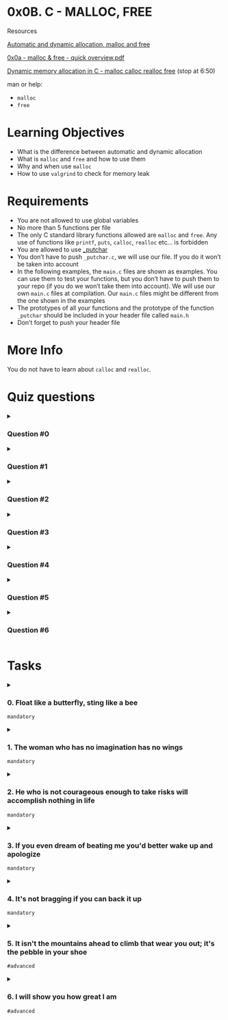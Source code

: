 # **0x0B. C - MALLOC, FREE**

Resources

[Automatic and dynamic allocation, malloc and free](https://intranet.alxswe.com/concepts/62)

[0x0a - malloc & free - quick overview.pdf](https://s3.amazonaws.com/alx-intranet.hbtn.io/uploads/misc/2021/1/a094c90e7f466bbeaa49cb24c8f04e7f27aaad41.pdf?X-Amz-Algorithm=AWS4-HMAC-SHA256&X-Amz-Credential=AKIARDDGGGOUSBVO6H7D%2F20230613%2Fus-east-1%2Fs3%2Faws4_request&X-Amz-Date=20230613T165452Z&X-Amz-Expires=86400&X-Amz-SignedHeaders=host&X-Amz-Signature=0525328380fd889c8d408ec53fb8a9401e21c81fbc14269b06f2fcbf165cfcc8)

[Dynamic memory allocation in C - malloc calloc realloc free](https://www.youtube.com/watch?v=xDVC3wKjS64) (stop at 6:50)

man or help:
- `malloc`
- `free`

# Learning Objectives
- What is the difference between automatic and dynamic allocation
- What is `malloc` and `free` and how to use them
- Why and when use `malloc`
- How to use `valgrind` to check for memory leak

# Requirements
- You are not allowed to use global variables
- No more than 5 functions per file
- The only C standard library functions allowed are ``malloc`` and ``free``. Any use of functions like `printf`, `puts`, `calloc`, `realloc` etc… is forbidden
- You are allowed to use [_putchar](https://github.com/alx-tools/_putchar.c/blob/master/_putchar.c)
- You don’t have to push `_putchar.c`, we will use our file. If you do it won’t be taken into account
- In the following examples, the `main.c` files are shown as examples. You can use them to test your functions, but you don’t have to push them to your repo (if you do we won’t take them into account). We will use our own `main.c` files at compilation. Our `main.c` files might be different from the one shown in the examples
- The prototypes of all your functions and the prototype of the function `_putchar` should be included in your header file called `main.h`
- Don’t forget to push your header file

# More Info
You do not have to learn about `calloc` and `realloc`.

# Quiz questions
<details>
<summary>

### Question #0
</summary>

How many bytes will this statement allocate?

`malloc(10)`
- [ ] 4
- [ ] 40
- [x] 10
- [ ] 2
</details>

<details>
<summary>

### Question #1
</summary>

How many bytes will this statement allocate?

`malloc(sizeof(int) * 10)`
- [ ] 10
- [ ] 32
- [x] 40
</details>

<details>
<summary>

### Question #2
</summary>

How many bytes will this statement allocate?

`malloc(sizeof(int) * 4)`
- [x] 16
- [ ] 32
- [ ] 8
- [ ] 4
</details>

<details>
<summary>

### Question #3
</summary>

How many bytes will this statement allocate?

`malloc(sizeof(unsigned int) * 2)`
- [x] 8
- [ ] 4
- [ ] 2
</details>

<details>
<summary>

### Question #4
</summary>

How many bytes will this statement allocate?

`malloc((sizeof(char) * 10) + 1)`
- [ ] 20
- [x] 11
- [ ] 21
- [ ] 10
- [ ] 1
</details>

<details>
<summary>

### Question #5
</summary>

How many bytes will this statement allocate?

`malloc(sizeof(char) * 10)`
- [ ] 40
- [ ] 20
- [x] 10
</details>

<details>
<summary>

### Question #6
</summary>

What is Valgrind?
- [ ] It’s a new step when I compile with `gcc`
- [ ] It’s a program to test a C program in a specific environment
- [x] It’s a program to validate memory allocation
- [ ] A container service
</details>

# Tasks

<details>
<summary>

### 0. Float like a butterfly, sting like a bee
`mandatory`
</summary>

Write a function that creates an array of chars, and initializes it with a specific char.
- Prototype: `char *create_array(unsigned int size, char c);`
- Returns `NULL` if size = `0`
- Returns a pointer to the array, or `NULL` if it fails
```
julien@ubuntu:~/0x0a. malloc, free$ cat 0-main.c 
#include "main.h"
#include <stdio.h>
#include <stdlib.h>

/**
 * simple_print_buffer - prints buffer in hexa
 * @buffer: the address of memory to print
 * @size: the size of the memory to print
 *
 * Return: Nothing.
 */
void simple_print_buffer(char *buffer, unsigned int size)
{
    unsigned int i;

    i = 0;
    while (i < size)
    {
        if (i % 10)
        {
            printf(" ");
        }
        if (!(i % 10) && i)
        {
            printf("\n");
        }
        printf("0x%02x", buffer[i]);
        i++;
    }
    printf("\n");
}

/**
 * main - check the code for ALX School students.
 *
 * Return: Always 0.
 */
int main(void)
{
    char *buffer;

    buffer = create_array(98, 'H');
    if  (buffer == NULL)
    {
        printf("failed to allocate memory\n");
        return (1);
    }
    simple_print_buffer(buffer, 98);
    free(buffer);
    return (0);
}
julien@ubuntu:~/0x0a. malloc, free$ gcc -Wall -pedantic -Werror -Wextra -std=gnu89 0-main.c 0-create_array.c -o a
julien@ubuntu:~/0x0a. malloc, free$ ./a 
0x48 0x48 0x48 0x48 0x48 0x48 0x48 0x48 0x48 0x48
0x48 0x48 0x48 0x48 0x48 0x48 0x48 0x48 0x48 0x48
0x48 0x48 0x48 0x48 0x48 0x48 0x48 0x48 0x48 0x48
0x48 0x48 0x48 0x48 0x48 0x48 0x48 0x48 0x48 0x48
0x48 0x48 0x48 0x48 0x48 0x48 0x48 0x48 0x48 0x48
0x48 0x48 0x48 0x48 0x48 0x48 0x48 0x48 0x48 0x48
0x48 0x48 0x48 0x48 0x48 0x48 0x48 0x48 0x48 0x48
0x48 0x48 0x48 0x48 0x48 0x48 0x48 0x48 0x48 0x48
0x48 0x48 0x48 0x48 0x48 0x48 0x48 0x48 0x48 0x48
0x48 0x48 0x48 0x48 0x48 0x48 0x48 0x48
julien@ubuntu:~/0x0a. malloc, free$ 
```
Repo:
- GitHub repository: alx-low_level_programming
- Directory: 0x0B-malloc_free
- File: [0-create_array.c]()
</details>

<details>
<summary>

### 1. The woman who has no imagination has no wings
`mandatory`
</summary>

Write a function that returns a pointer to a newly allocated space in memory, which contains a copy of the string given as a parameter.
- Prototype: `char *_strdup(char *str);`
- The `_strdup()` function returns a pointer to a new string which is a duplicate of the string `str`. Memory for the new string is obtained with `malloc`, and can be freed with `free`.
- Returns `NULL` if str = NULL
- On success, the `_strdup` function returns a pointer to the duplicated string. It returns `NULL` if insufficient memory was available

FYI: The standard library provides a similar function: `strdup`. Run `man strdup` to learn more.
```
julien@ubuntu:~/0x0a. malloc, free$ cat 1-main.c
#include "main.h"
#include <stdio.h>
#include <stdlib.h>

/**
 * main - check the code for ALX School students.
 *
 * Return: Always 0.
 */
int main(void)
{
    char *s;

    s = _strdup("ALX SE");
    if (s == NULL)
    {
        printf("failed to allocate memory\n");
        return (1);
    }
    printf("%s\n", s);
    free(s);
    return (0);
}
julien@ubuntu:~/0x0a. malloc, free$ gcc -Wall -pedantic -Werror -Wextra -std=gnu89 1-main.c 1-strdup.c -o s
julien@ubuntu:~/0x0a. malloc, free$ ./s 
ALX SE
julien@ubuntu:~/0x0a. malloc, free$ 
```
Repo:
- GitHub repository: alx-low_level_programming
- Directory: 0x0B-malloc_free
- File: [1-strdup.c]()
</details>

<details>
<summary>

### 2. He who is not courageous enough to take risks will accomplish nothing in life
`mandatory`
</summary>

Write a function that concatenates two strings.
- Prototype: `char *str_concat(char *s1, char *s2);`
- The returned pointer should point to a newly allocated space in memory which contains the contents of `s1`, followed by the contents of `s2`, and null terminated
- if `NULL` is passed, treat it as an empty string
- The function should return `NULL` on failure
```
julien@ubuntu:~/0x0a. malloc, free$ cat 2-main.c
#include "main.h"
#include <stdio.h>
#include <stdlib.h>

/**
 * main - check the code for ALX School students.
 *
 * Return: Always 0.
 */
int main(void)
{
    char *s;

    s = str_concat("Betty ", "Holberton");
    if (s == NULL)
    {
        printf("failed\n");
        return (1);
    }
    printf("%s\n", s);
    free(s);
    return (0);
}
julien@ubuntu:~/0x0a. malloc, free$ gcc -Wall -pedantic -Werror -Wextra -std=gnu89 2-main.c 2-str_concat.c -o c
julien@ubuntu:~/c/curriculum_by_julien/holbertonschool-low_level_programming/0x0a. malloc, free$ ./c | cat -e
Betty Holberton$
julien@ubuntu:~/c/curriculum_by_julien/holbertonschool-low_level_programming/0x0a. malloc, free$ 
```
Repo:
- GitHub repository: alx-low_level_programming
- Directory: 0x0B-malloc_free
- File: [2-str_concat.c]()
</details>

<details>
<summary>

### 3. If you even dream of beating me you'd better wake up and apologize
`mandatory`
</summary>

Write a function that returns a pointer to a 2 dimensional array of integers.
- Prototype: `int **alloc_grid(int width, int height);`
- Each element of the grid should be initialized to `0`
- The function should return `NULL` on failure
- If `width` or `height` is 0 or negative, return `NULL`
```
julien@ubuntu:~/0x0a. malloc, free$ cat 3-main.c
#include "main.h"
#include <stdio.h>
#include <stdlib.h>

/**
 * print_grid - prints a grid of integers
 * @grid: the address of the two dimensional grid
 * @width: width of the grid
 * @height: height of the grid
 *
 * Return: Nothing.
 */
void print_grid(int **grid, int width, int height)
{
    int w;
    int h;

    h = 0;
    while (h < height)
    {
        w = 0;
        while (w < width)
        {
            printf("%d ", grid[h][w]);
            w++;
        }
        printf("\n");
        h++;
    }   
}

/**
 * main - check the code for ALX School students.
 *
 * Return: Always 0.
 */
int main(void)
{
    int **grid;

    grid = alloc_grid(6, 4);
    if (grid == NULL)
    {
        return (1);
    }
    print_grid(grid, 6, 4);
    printf("\n");
    grid[0][3] = 98;
    grid[3][4] = 402;
    print_grid(grid, 6, 4);
    return (0);
}
julien@ubuntu:~/0x0a. malloc, free$ gcc -Wall -pedantic -Werror -Wextra -std=gnu89 3-main.c 3-alloc_grid.c -o g
julien@ubuntu:~/0x0a. malloc, free$ ./g
0 0 0 0 0 0 
0 0 0 0 0 0 
0 0 0 0 0 0 
0 0 0 0 0 0 

0 0 0 98 0 0 
0 0 0 0 0 0 
0 0 0 0 0 0 
0 0 0 0 402 0 
julien@ubuntu:~/0x0a. malloc, free$
```
Repo:
- GitHub repository: alx-low_level_programming
- Directory: 0x0B-malloc_free
- File: [3-alloc_grid.c]()
</details>

<details>
<summary>

### 4. It's not bragging if you can back it up
`mandatory`
</summary>

Write a function that frees a 2 dimensional grid previously created by your `alloc_grid` function.
- Prototype: `void free_grid(int **grid, int height);`
- Note that we will compile with your `alloc_grid.c` file. Make sure it compiles.
```
julien@ubuntu:~/0x0a. malloc, free$ cat 4-main.c
#include "main.h"
#include <stdio.h>
#include <stdlib.h>

/**
 * print_grid - prints a grid of integers
 * @grid: the address of the two dimensional grid
 * @width: width of the grid
 * @height: height of the grid
 *
 * Return: Nothing.
 */
void print_grid(int **grid, int width, int height)
{
    int w;
    int h;

    h = 0;
    while (h < height)
    {
        w = 0;
        while (w < width)
        {
            printf("%d ", grid[h][w]);
            w++;
        }
        printf("\n");
        h++;
    }   
}

/**
 * main - check the code for ALX School students.
 *
 * Return: Always 0.
 */
int main(void)
{
    int **grid;

    grid = alloc_grid(6, 4);
    if (grid == NULL)
    {
        return (1);
    }
    print_grid(grid, 6, 4);
    printf("\n");
    grid[0][3] = 98;
    grid[3][4] = 402;
    print_grid(grid, 6, 4);
    free_grid(grid, 4);
    return (0);
}
julien@ubuntu:~/0x0a. malloc, free$ gcc -Wall -pedantic -Werror -Wextra -std=gnu89 4-main.c 3-alloc_grid.c 4-free_grid.c -o f
julien@ubuntu:~/0x0a. malloc, free$ valgrind ./f
==5013== Memcheck, a memory error detector
==5013== Copyright (C) 2002-2015, and GNU GPL'd, by Julian Seward et al.
==5013== Using Valgrind-3.11.0 and LibVEX; rerun with -h for copyright info
==5013== Command: ./f
==5013== 
0 0 0 0 0 0 
0 0 0 0 0 0 
0 0 0 0 0 0 
0 0 0 0 0 0 

0 0 0 98 0 0 
0 0 0 0 0 0 
0 0 0 0 0 0 
0 0 0 0 402 0 
==5013== 
==5013== HEAP SUMMARY:
==5013==     in use at exit: 0 bytes in 0 blocks
==5013==   total heap usage: 6 allocs, 6 frees, 1,248 bytes allocated
==5013== 
==5013== All heap blocks were freed -- no leaks are possible
==5013== 
==5013== For counts of detected and suppressed errors, rerun with: -v
==5013== ERROR SUMMARY: 0 errors from 0 contexts (suppressed: 0 from 0)
julien@ubuntu:~/0x0a. malloc, free$ 
```
Repo:
- GitHub repository: alx-low_level_programming
- Directory: 0x0B-malloc_free
- File: [4-free_grid.c]()
</details>

<details>
<summary>

### 5. It isn't the mountains ahead to climb that wear you out; it's the pebble in your shoe
`#advanced`
</summary>

Write a function that concatenates all the arguments of your program.
- Prototype: `char *argstostr(int ac, char **av);`
- Returns `NULL` if `ac == 0` or `av == NULL`
- Returns a pointer to a new string, or `NULL` if it fails
- Each argument should be followed by a `\n` in the new string
```
julien@ubuntu:~/0x0a. malloc, free$ cat 100-main.c
#include "main.h"
#include <stdio.h>
#include <stdlib.h>

/**
 * main - check the code for ALX School students.
 *
 * Return: Always 0.
 */
int main(int ac, char *av[])
{
    char *s;

    s = argstostr(ac, av);
    if (s == NULL)
    {
        return (1);
    }
    printf("%s", s);
    free(s);
    return (0);
}
julien@ubuntu:~/0x0a. malloc, free$ gcc -Wall -pedantic -Werror -Wextra -std=gnu89 100-main.c 100-argstostr.c -o args
julien@ubuntu:~/0x0a. malloc, free$ ./args I will "show you" how great I am
./args
I
will
show you
how
great
I
am
julien@ubuntu:~/0x0a. malloc, free$
```
Repo:
- GitHub repository: alx-low_level_programming
- Directory: 0x0B-malloc_free
- File: [100-argstostr.c]()
</details>

<details>
<summary>

### 6. I will show you how great I am
`#advanced`
</summary>

Write a function that splits a string into words.
- Prototype: `char **strtow(char *str);`
- The function returns a pointer to an array of strings (words)
- Each element of this array should contain a single word, null-terminated
- The last element of the returned array should be `NULL`
- Words are separated by spaces
- Returns `NULL` if `str == NULL` or `str == ""`
- If your function fails, it should return `NULL`
```
julien@ubuntu:~/0x0a. malloc, free$ cat 101-main.c
#include "main.h"
#include <stdio.h>
#include <stdlib.h>

/**
 * print_tab - Prints an array of string
 * @tab: The array to print
 *
 * Return: nothing
 */
void print_tab(char **tab)
{
    int i;

    for (i = 0; tab[i] != NULL; ++i)
    {
        printf("%s\n", tab[i]);
    }
}

/**
 * main - check the code for ALX School students.
 *
 * Return: 1 if an error occurred, 0 otherwise
 */
int main(void)
{
    char **tab;

    tab = strtow("      ALX School         #cisfun      ");
    if (tab == NULL)
    {
        printf("Failed\n");
        return (1);
    }
    print_tab(tab);
    return (0);
}
julien@ubuntu:~/0x0a. malloc, free$ gcc -Wall -pedantic -Werror -Wextra -std=gnu89 101-main.c 101-strtow.c -o strtow
julien@ubuntu:~/0x0a. malloc, free$ ./strtow | cat -e
ALX$
School$
#cisfun$
julien@ubuntu:~/0x0a. malloc, free$
```
Repo:
- GitHub repository: alx-low_level_programming
- Directory: 0x0B-malloc_free
- File: [101-strtow.c]()
</details>